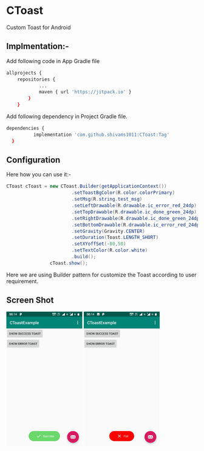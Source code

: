 # CToast
Custom Toast for Android

## Implmentation:-
Add following code in App Gradle file
```bash
allprojects {
	repositories {
			...
			maven { url 'https://jitpack.io' }
		}
	}
  ```
Add following dependency in Project Gradle file.
  ```bash
  dependencies {
	        implementation 'com.github.shivams1011:CToast:Tag'
	}
  ```
## Configuration
Here how you can use it:-
```java
CToast cToast = new CToast.Builder(getApplicationContext())
						.setToastBgColor(R.color.colorPrimary)
						.setMsg(R.string.test_msg)
						.setLeftDrawable(R.drawable.ic_error_red_24dp)
						.setTopDrawable(R.drawable.ic_done_green_24dp)
						.setRightDrawable(R.drawable.ic_done_green_24dp)
						.setBottomDrawable(R.drawable.ic_error_red_24dp)
						.setGravity(Gravity.CENTER)
						.setDuration(Toast.LENGTH_SHORT)
						.setXYoffSet(-80,50)
						.setTextColor(R.color.white)
						.build();
				cToast.show();
```
Here we are using Builder pattern for customize the Toast according to user requirement.

## Screen Shot

<img src="https://github.com/shivams1011/CToast/blob/master/images/success.jpeg" alt="success" width="200"/>

<img src="https://github.com/shivams1011/CToast/blob/master/images/erro.jpeg" alt="error" width="200"/>

